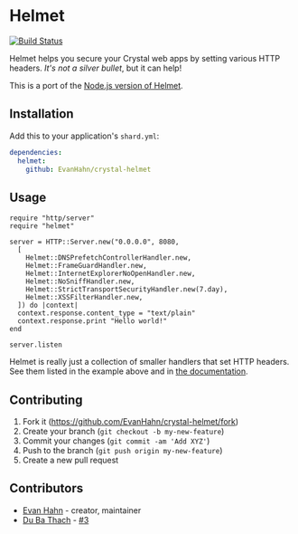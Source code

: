 # Helmet

[![Build Status](https://travis-ci.org/EvanHahn/crystal-helmet.svg?branch=master)](https://travis-ci.org/EvanHahn/crystal-helmet)

Helmet helps you secure your Crystal web apps by setting various HTTP headers. *It's not a silver bullet*, but it can help!

This is a port of the [Node.js version of Helmet](https://github.com/helmetjs/helmet).

## Installation


Add this to your application's `shard.yml`:

```yaml
dependencies:
  helmet:
    github: EvanHahn/crystal-helmet
```


## Usage


```crystal
require "http/server"
require "helmet"

server = HTTP::Server.new("0.0.0.0", 8080,
  [
    Helmet::DNSPrefetchControllerHandler.new,
    Helmet::FrameGuardHandler.new,
    Helmet::InternetExplorerNoOpenHandler.new,
    Helmet::NoSniffHandler.new,
    Helmet::StrictTransportSecurityHandler.new(7.day),
    Helmet::XSSFilterHandler.new,
  ]) do |context|
  context.response.content_type = "text/plain"
  context.response.print "Hello world!"
end

server.listen
```


Helmet is really just a collection of smaller handlers that set HTTP headers. See them listed in the example above and in [the documentation](https://evanhahn.github.io/crystal-helmet/).


## Contributing


1. Fork it (https://github.com/EvanHahn/crystal-helmet/fork)
2. Create your branch (`git checkout -b my-new-feature`)
3. Commit your changes (`git commit -am 'Add XYZ'`)
4. Push to the branch (`git push origin my-new-feature`)
5. Create a new pull request


## Contributors


- [Evan Hahn](https://evanhahn.com) - creator, maintainer
- [Du Ba Thach](https://bthachdev.github.io/) - [#3](https://github.com/EvanHahn/crystal-helmet/pull/3)
